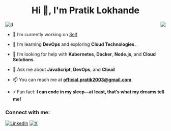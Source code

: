 <h1 align="center">Hi 👋, I'm Pratik Lokhande</h1>
<!-- <h3 align="center">DevOps and Cloud Advocate, with a passion for Open Source</h3> -->

![d](https://visitor-badge.laobi.icu/badge?page_id=konprtk)
<img align="right" src="https://github-readme-stats.vercel.app/api/top-langs/?username=konprtk&langs_count=10&theme=react"/>
<body>

- 🔭 I’m currently working on [Self](https://www.google.com/search?q=self+development&sca_esv=c37c500de97470de&rlz=1C1YTUH_enIN1116IN1117&sxsrf=ADLYWILx9sqPEmyCNSvOBAmtW0_wZg6nqg%3A1728035701048&ei=dbv_ZsrRArzy4-EPiaCegQo&oq=self+deve&gs_lp=Egxnd3Mtd2l6LXNlcnAaAhgCIglzZWxmIGRldmUqAggAMg0QABiABBixAxgUGIcCMggQABiABBixAzIFEAAYgAQyBRAAGIAEMgUQABiABDIFEAAYgAQyChAAGIAEGBQYhwIyBRAAGIAEMgUQABiABDIFEAAYgARI5OgGUJMIWPvcBnAIeAGQAQCYAbcCoAG2K6oBCDAuMS4yMS4xuAEDyAEA-AEBmAIfoAKzLcICChAAGLADGNYEGEfCAg0QABiABBiwAxhDGIoFwgINEC4YgAQYsAMYQxiKBcICChAjGIAEGCcYigXCAgsQABiABBiRAhiKBcICERAuGIAEGLEDGNEDGIMBGMcBwgILEAAYgAQYsQMYgwHCAgsQLhiABBjRAxjHAcICChAAGIAEGEMYigXCAg4QABiABBixAxiDARiKBcICDRAAGIAEGLEDGEMYigXCAgsQABiABBixAxiKBcICDhAAGIAEGJECGLEDGIoFwgIQEAAYgAQYsQMYQxiDARiKBcICChAuGIAEGEMYigXCAhEQABiABBixAxiDARjzBRiLA8ICFhAuGIAEGLEDGEMYpAMYqAMYigUYiwPCAg0QABiABBgUGIcCGIsDwgIIEAAYgAQYiwPCAgsQABiABBixAxiLA8ICEBAAGIAEGLEDGIMBGBQYhwKYAwCIBgGQBgqSBwg4LjAuMjIuMaAHypQB&sclient=gws-wiz-serp)

- 🌱 I’m learning **DevOps** and exploring **Cloud Technologies.**
<!--
- 👯 I’m looking to collaborate on **DevOps, Golang, Open Source projects** -->

- 🤝 I’m looking for help with **Kubernetes**, **Docker**, **Node.js**, and **Cloud Solutions**.

- 💬 Ask me about **JavaScript**, **DevOps**, and **Cloud**

- 📫 You can reach me at **official.pratik2003@gmail.com**

- ⚡ Fun fact: **I can code in my sleep—at least, that’s what my dreams tell me!**
<!--
One day, this will not be a comment. 🤞
<h3 align="left">Languages and Tools:</h3>
<p align="left"> <a href="https://aws.amazon.com" target="_blank" rel="noreferrer"> <img src="https://raw.githubusercontent.com/devicons/devicon/master/icons/amazonwebservices/amazonwebservices-original-wordmark.svg" alt="aws" width="40" height="40"/> </a> <a href="https://www.gnu.org/software/bash/" target="_blank" rel="noreferrer"> <img src="https://www.vectorlogo.zone/logos/gnu_bash/gnu_bash-icon.svg" alt="bash" width="40" height="40"/> </a> <a href="https://getbootstrap.com" target="_blank" rel="noreferrer"> <img src="https://raw.githubusercontent.com/devicons/devicon/master/icons/bootstrap/bootstrap-plain-wordmark.svg" alt="bootstrap" width="40" height="40"/> </a> <a href="https://www.w3schools.com/css/" target="_blank" rel="noreferrer"> <img src="https://raw.githubusercontent.com/devicons/devicon/master/icons/css3/css3-original-wordmark.svg" alt="css3" width="40" height="40"/> </a> <a href="https://www.docker.com/" target="_blank" rel="noreferrer"> <img src="https://raw.githubusercontent.com/devicons/devicon/master/icons/docker/docker-original-wordmark.svg" alt="docker" width="40" height="40"/> </a> <a href="https://expressjs.com" target="_blank" rel="noreferrer"> <img src="https://raw.githubusercontent.com/devicons/devicon/master/icons/express/express-original-wordmark.svg" alt="express" width="40" height="40"/> </a> <a href="https://git-scm.com/" target="_blank" rel="noreferrer"> <img src="https://www.vectorlogo.zone/logos/git-scm/git-scm-icon.svg" alt="git" width="40" height="40"/> </a> <a href="https://golang.org" target="_blank" rel="noreferrer"> <img src="https://raw.githubusercontent.com/devicons/devicon/master/icons/go/go-original.svg" alt="go" width="40" height="40"/> </a> <a href="https://www.w3.org/html/" target="_blank" rel="noreferrer"> <img src="https://raw.githubusercontent.com/devicons/devicon/master/icons/html5/html5-original-wordmark.svg" alt="html5" width="40" height="40"/> </a> <a href="https://www.java.com" target="_blank" rel="noreferrer"> <img src="https://raw.githubusercontent.com/devicons/devicon/master/icons/java/java-original.svg" alt="java" width="40" height="40"/> </a> <a href="https://www.jenkins.io" target="_blank" rel="noreferrer"> <img src="https://www.vectorlogo.zone/logos/jenkins/jenkins-icon.svg" alt="jenkins" width="40" height="40"/> </a> <a href="https://kubernetes.io" target="_blank" rel="noreferrer"> <img src="https://www.vectorlogo.zone/logos/kubernetes/kubernetes-icon.svg" alt="kubernetes" width="40" height="40"/> </a> <a href="https://www.linux.org/" target="_blank" rel="noreferrer"> <img src="https://raw.githubusercontent.com/devicons/devicon/master/icons/linux/linux-original.svg" alt="linux" width="40" height="40"/> </a> <a href="https://www.mongodb.com/" target="_blank" rel="noreferrer"> <img src="https://raw.githubusercontent.com/devicons/devicon/master/icons/mongodb/mongodb-original-wordmark.svg" alt="mongodb" width="40" height="40"/> </a> <a href="https://www.nginx.com" target="_blank" rel="noreferrer"> <img src="https://raw.githubusercontent.com/devicons/devicon/master/icons/nginx/nginx-original.svg" alt="nginx" width="40" height="40"/> </a> <a href="https://nodejs.org" target="_blank" rel="noreferrer"> <img src="https://raw.githubusercontent.com/devicons/devicon/master/icons/nodejs/nodejs-original-wordmark.svg" alt="nodejs" width="40" height="40"/> </a> <a href="https://www.postgresql.org" target="_blank" rel="noreferrer"> <img src="https://raw.githubusercontent.com/devicons/devicon/master/icons/postgresql/postgresql-original-wordmark.svg" alt="postgresql" width="40" height="40"/> </a> <a href="https://www.python.org" target="_blank" rel="noreferrer"> <img src="https://raw.githubusercontent.com/devicons/devicon/master/icons/python/python-original.svg" alt="python" width="40" height="40"/> </a> </p> 
-->

<h3 align="left">Connect with me:</h3>
<p align="left">

[![LinkedIn](https://img.shields.io/badge/LinkedIn-%230077B5.svg?logo=linkedin&logoColor=white)](https://linkedin.com/in/pratiklokhande14)  [![X](https://img.shields.io/badge/X-black.svg?logo=X&logoColor=white)](https://x.com/konprtk)
</p>

